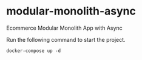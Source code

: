 # modular-monolith-async
Ecommerce Modular Monolith App with Async

Run the following command to start the project.

```
docker-compose up -d
```
